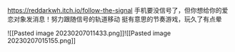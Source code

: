 
https://reddarkwh.itch.io/follow-the-signal
手机要没信号了，但你想给你的爱恋对象发消息！努力跟随信号的轨道移动
挺有意思的节奏游戏，玩久了有点晕

![[Pasted image 20230207011433.png]]![[Pasted image 20230207015155.png]]